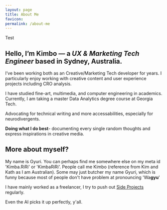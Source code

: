 ```yaml
---
layout: page
title: About Me
favicon:
permalink: /about-me
---
```


<div class="intro grid">
	<div class="col">
		<div class="figure">
			Test
		</div>
	</div>
	<div class="col">
		<div class="meta">
			<div class="title">
				<div class="title">
					<h2>Hello, I’m Kimbo — a <em>UX & Marketing Tech Engineer</em> based in Sydney, Australia.</h2>
				</div>
			</div>
			<div class="summary">
				<p>I’ve been working both as an Creative/Marketing Tech developer for years. I particularly enjoy
					working with creative content and user experience projects including CRO analysis.</p>
				<p>I have studied fine-art, multimedia, and computer engineering in academics. Currently, 
					I am taking a master Data Analytics degree course at Georgia Tech.</p>
				<p>Advocating for technical writing and more accessabilities, especially for neurodivergents.</p>
			</div>
		</div>
	</div>
</div>

**Doing what I do best**- documenting every single random thoughts and express inspirations in creative media.

## More about myself?

My name is Gyuri. You can perhaps find me somewhere else on my meta id 'Kimba.RiRi' or 'KimbaRiRi'. People call me
Kimbo (reference from Kim and Kath as I am Australian). Some may just butcher my name Gyuri, which is funny because most of people don't have problem at pronouncing
'Wa**gyu**'

I have mainly worked as a freelancer, I try to push out <a class="" href="/sideproject">Side Projects</a> regularly.

Even the AI picks it up perfectly, y'all.

<!-- ## What I am good at it?  -->

